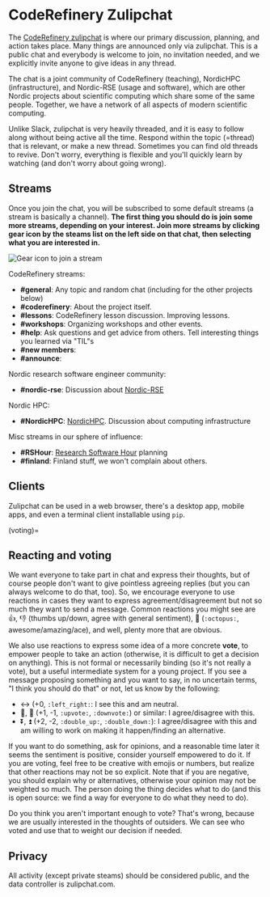 # CodeRefinery Zulipchat

The [CodeRefinery zulipchat](https://coderefinery.zulipchat.com) is
where our primary discussion, planning, and action takes place.  Many
things are announced only via zulipchat.  This is a public chat and
everybody is welcome to join, no invitation needed, and we explicitly
invite anyone to give ideas in any thread.

The chat is a joint community of CodeRefinery (teaching), NordicHPC
(infrastructure), and Nordic-RSE (usage and software), which are other
Nordic projects about scientific computing which share some of the
same people.  Together, we have a network of all aspects of modern
scientific computing.

Unlike Slack, zulipchat is very heavily threaded, and it is easy to
follow along without being active all the time.  Respond within the
topic (=thread) that is relevant, or make a new thread.  Sometimes you
can find old threads to revive.  Don't worry, everything is flexible
and you'll quickly learn by watching (and don't worry about going
wrong).


## Streams

Once you join the chat, you will be subscribed to some default
streams (a stream is basically a channel).  **The first thing you
should do is join some more streams, depending on your interest.  Join
more streams by clicking gear icon by the steams list on the left side
on that chat, then selecting what you are interested in.**

![Gear icon to join a stream](img/chat--join-stream.png)

CodeRefinery streams:
* **#general**: Any topic and random chat (including for the other
  projects below)
* **#coderefinery**: About the project itself.
* **#lessons**: CodeRefinery lesson discussion.  Improving lessons.
* **#workshops**: Organizing workshops and other events.
* **#help**: Ask questions and get advice from others.  Tell
  interesting things you learned via "TIL"s
* **#new members**:
* **#announce**:

Nordic research software engineer community:
* **#nordic-rse**: Discussion about
  [Nordic-RSE](https://nordic-rse.org)

Nordic HPC:
* **#NordicHPC**: [NordicHPC](https://nordichpc.github.io).
  Discussion about computing infrastructure

Misc streams in our sphere of influence:
* **#RSHour**: [Research Software
  Hour](https://researchsoftwarehour.github.io) planning
* **#finland**: Finland stuff, we won't complain about others.



## Clients

Zulipchat can be used in a web browser, there's a desktop app, mobile
apps, and even a terminal client installable using ``pip``.



(voting)=

## Reacting and voting

We want everyone to take part in chat and express their thoughts, but
of course people don't want to give pointless agreeing replies (but
you can always welcome to do that, too).  So, we encourage everyone to
use reactions in cases they want to express agreement/disagreement but
not so much they want to send a message.  Common reactions you might
see are 👍, 👎 (thumbs up/down, agree with general sentiment), 🐙
(`:octopus:`, awesome/amazing/ace), and well, plenty more that are
obvious.

We also use reactions to express some idea of a more concrete
**vote**, to empower people to take an action (otherwise, it is
difficult to get a decision on anything).  This is not formal or
necessarily binding (so it's not really a vote), but a useful
intermediate system for a young project.  If you see a message
proposing something and you want to say, in no uncertain terms, "I
think you should do that" or not, let us know by the following:

* ↔️ (+0, `:left_right:`: I see this and am neutral.
* 🔼, 🔽 (+1, -1, `:upvote:`, `:downvote:`) or similar: I
   agree/disagree with this.
* ⏬, ⏫ (+2, -2, `:double_up:`, `:double_down:`): I agree/disagree
   with this and am willing to work on making it happen/finding an
   alternative.

If you want to do something, ask for opinions, and a reasonable time
later it seems the sentiment is positive, consider yourself empowered
to do it.  If you are voting, feel free to be creative with emojis or
numbers, but realize that other reactions may not be so explicit.  Note
that if you are negative, you should explain why or alternatives,
otherwise your opinion may not be weighted so much.  The person doing
the thing decides what to do (and this is open source: we find a way
for everyone to do what they need to do).

Do you think you aren't important enough to vote?  That's wrong,
because we are usually interested in the thoughts of outsiders.  We
can see who voted and use that to weight our decision if needed.



## Privacy

All activity (except private steams) should be considered public, and
the data controller is zulipchat.com.
